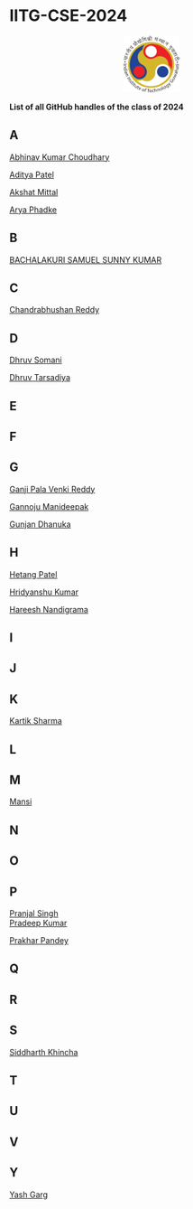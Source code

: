 # IITG-CSE-2024

<p align="center">
<img src="./assets/iitg_logo.png" width="100" height="100"/>
</p>

**List of all GitHub handles of the class of 2024**<br>

## A

[Abhinav Kumar Choudhary](https://github.com/IamAbhi12)<br>

[Aditya Patel](https://github.com/Adi-183)<br>

[Akshat Mittal](https://github.com/akshatmittal2002)<br>

[Arya Phadke](https://github.com/phadkearya)<br>

## B

[BACHALAKURI SAMUEL SUNNY KUMAR](https://github.com/samuel-web2002)<br>

## C

[Chandrabhushan Reddy](https://github.com/demongod11)<br>

## D

[Dhruv Somani](https://github.com/dhruvsomani)<br>

[Dhruv Tarsadiya](https://github.com/DrDoofinstein)<br>

## E

## F

## G

[Ganji Pala Venki Reddy](https://github.com/PalaVenkiReddy)<br>

[Gannoju Manideepak](https://github.com/shield12345)<br>

[Gunjan Dhanuka](https://github.com/GunjanDhanuka)<br>

## H

[Hetang Patel](https://github.com/hetang7802)<br>

[Hridyanshu Kumar](https://github.com/hridyanshuk)<br>

[Hareesh Nandigrama](https://github.com/Hareesh-Nandigrama)<br>

## I

## J

## K

[Kartik Sharma](https://github.com/kaisawesome)<br>

## L

## M

[Mansi](https://github.com/AnMaJ)<br>

## N

## O

## P

[Pranjal Singh](https://github.com/pranjal198)<br>
[Pradeep Kumar](https://github.com/sirus-max)<br>

[Prakhar Pandey](https://github.com/p-prakhar)<br>

## Q

## R

## S

[Siddharth Khincha](https://github.com/siddharthkhincha)<br>

## T

## U

## V

## Y

[Yash Garg](https://github.com/YashGargIND)<br>

